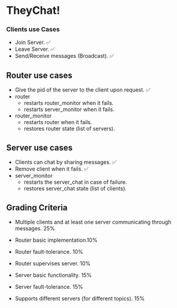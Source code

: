 # TheyChat!

### Clients use Cases

* Join Server. ✅ 
* Leave Server. ✅ 
* Send/Receive messages (Broadcast). ✅ 

## Router use cases

* Give the pid of the server to the client upon request. ✅ 
* router
    * restarts router_monitor when it fails.
    * restarts server_monitor when it fails.
* router_monitor 
    * restarts router when it fails.
    * restores router state (list of servers).

## Server use cases

* Clients can chat by sharing messages. ✅ 
* Remove client when it fails. ✅ 
* server_monitor 
    * restarts the server_chat in case of failure.
    * restores server_chat state (list of clients).

## Grading Criteria

* Multiple clients and at least one server communicating through messages. 25%

* Router basic implementation.10%

* Router fault-tolerance. 10%

* Router supervises server. 10%

* Server basic functionality. 15%

* Server fault-tolerance. 15%

* Supports different servers (for different topics). 15%

